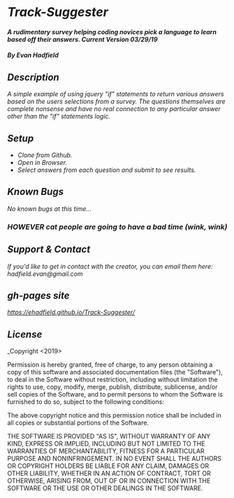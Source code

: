 # _Track-Suggester_

#### _A rudimentary survey helping coding novices pick a language to learn based off their answers. Current Version 03/29/19_

#### _By Evan Hadfield_

## _Description_
_A simple example of using jquery "if" statements to return various answers based on the users selections from a survey. The questions themselves are complete nonsense and have no real connection to any particular answer other than the "if" statements logic._

## _Setup_
* _Clone from Github._
* _Open in Browser._
* _Select answers from each question and submit to see results._

## _Known Bugs_
_No known bugs at this time..._
### _HOWEVER_ _cat people are going to have a bad time (wink, wink)_

## _Support & Contact_
_If you'd like to get in contact with the creator, you can email them here: hadfield.evan@gmail.com_

## _gh-pages site_
_https://ehadfield.github.io/Track-Suggester/_

## _License_
_Copyright <2019> <Evan Hadfield>

Permission is hereby granted, free of charge, to any person obtaining a copy of this software and associated documentation files (the "Software"), to deal in the Software without restriction, including without limitation the rights to use, copy, modify, merge, publish, distribute, sublicense, and/or sell copies of the Software, and to permit persons to whom the Software is furnished to do so, subject to the following conditions:

The above copyright notice and this permission notice shall be included in all copies or substantial portions of the Software.

THE SOFTWARE IS PROVIDED "AS IS", WITHOUT WARRANTY OF ANY KIND, EXPRESS OR IMPLIED, INCLUDING BUT NOT LIMITED TO THE WARRANTIES OF MERCHANTABILITY, FITNESS FOR A PARTICULAR PURPOSE AND NONINFRINGEMENT. IN NO EVENT SHALL THE AUTHORS OR COPYRIGHT HOLDERS BE LIABLE FOR ANY CLAIM, DAMAGES OR OTHER LIABILITY, WHETHER IN AN ACTION OF CONTRACT, TORT OR OTHERWISE, ARISING FROM, OUT OF OR IN CONNECTION WITH THE SOFTWARE OR THE USE OR OTHER DEALINGS IN THE SOFTWARE.
